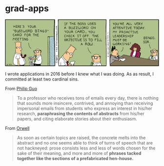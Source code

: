# grad-apps

![keyword bingo](cv-materials/keyword-bingo.gif)

I wrote applications in 2016 before I knew what I was doing. As as result, I committed at least two cardinal sins.

From [Philip Guo](http://www.pgbovine.net/grad-school-app-tips.htm)
> To a professor who receives tons of emails every day, there is nothing that sounds more insincere, contrived, and annoying than receiving impersonal emails from students who express an interest in his/her research, **paraphrasing the contents of abstracts** from his/her papers, and citing elaborate stories about their enthusiasm.

From [Orwell](http://www.orwell.ru/library/essays/politics/english/e_polit/)
> As soon as certain topics are raised, the concrete melts into the abstract and no one seems able to think of turns of speech that are not hackneyed: prose consists less and less of words chosen for the sake of their meaning, and more and more of **phrases tacked together like the sections of a prefabricated hen-house.**
